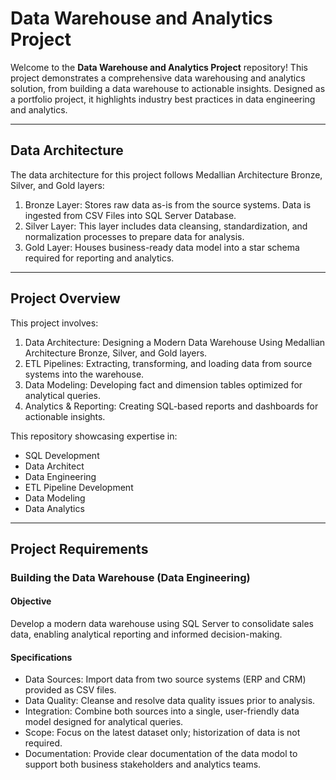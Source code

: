 # Data Warehouse and Analytics Project

Welcome to the **Data Warehouse and Analytics Project** repository!
This project demonstrates a comprehensive data warehousing and analytics solution, from building a data warehouse to actionable insights. Designed as a portfolio project, it highlights industry best practices in data engineering and analytics.

---

## Data Architecture

The data architecture for this project follows Medallian Architecture Bronze, Silver, and Gold layers:
1. Bronze Layer: Stores raw data as-is from the source systems. Data is ingested from CSV Files into SQL Server Database.
2. Silver Layer: This layer includes data cleansing, standardization, and normalization processes to prepare data for analysis.
3. Gold Layer: Houses business-ready data model into a star schema required for reporting and analytics.

---

## Project Overview

This project involves:
1. Data Architecture: Designing a Modern Data Warehouse Using Medallian Architecture Bronze, Silver, and Gold layers.
2. ETL Pipelines: Extracting, transforming, and loading data from source systems into the warehouse.
3. Data Modeling: Developing fact and dimension tables optimized for analytical queries.
4. Analytics & Reporting: Creating SQL-based reports and dashboards for actionable insights.

This repository showcasing expertise in:
* SQL Development
* Data Architect
* Data Engineering
* ETL Pipeline Development
* Data Modeling
* Data Analytics

---

## Project Requirements

### Building the Data Warehouse (Data Engineering)

#### Objective

Develop a modern data warehouse using SQL Server to consolidate sales data, enabling analytical reporting and informed decision-making.

#### Specifications
* Data Sources: Import data from two source systems (ERP and CRM) provided as CSV files.
* Data Quality: Cleanse and resolve data quality issues prior to analysis.
* Integration: Combine both sources into a single, user-friendly data model designed for analytical queries.
* Scope: Focus on the latest dataset only; historization of data is not required.
* Documentation: Provide clear documentation of the data modol to support both business stakeholders and analytics teams.
